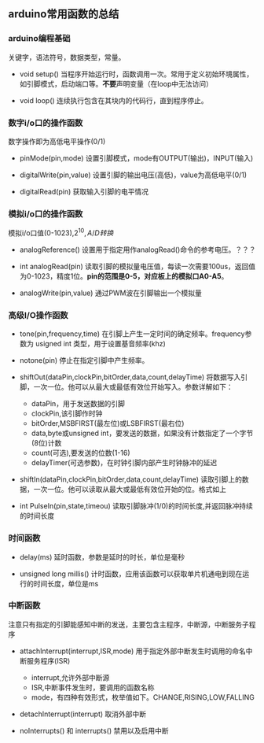 ## arduino常用函数的总结
### arduino编程基础

关键字，语法符号，数据类型，常量。

- void setup()
  当程序开始运行时，函数调用一次。常用于定义初始环境属性，如引脚模式，启动端口等。**不要**声明变量（在loop中无法访问）

- void loop()
  连续执行包含在其块内的代码行，直到程序停止。

### 数字i/o口的操作函数

数字操作即为高低电平操作(0/1)

- pinMode(pin,mode)
  设置引脚模式，mode有OUTPUT(输出)，INPUT(输入)

- digitalWrite(pin,value)
  设置引脚的输出电压(高低)，value为高低电平(0/1)

- digitalRead(pin)
  获取输入引脚的电平情况

### 模拟i/o口的操作函数

模拟i/o口值(0-1023),$2^{10},A/D转换$

- analogReference()
  设置用于指定用作analogRead()命令的参考电压。？？？

- int analogRead(pin)
  读取引脚的模拟量电压值，每读一次需要100us，返回值为0-1023，精度1位。**pin的范围是0-5，对应板上的模拟口A0-A5**。

- analogWrite(pin,value)
  通过PWM波在引脚输出一个模拟量

### 高级I/O操作函数

- tone(pin,frequency,time)
  在引脚上产生一定时间的确定频率。frequency参数为 usigned int 类型，用于设置基音频率(khz)

- notone(pin)
  停止在指定引脚中产生频率。

- shiftOut(dataPin,clockPin,bitOrder,data,count,delayTime)
  将数据写入引脚，一次一位。他可以从最大或最低有效位开始写入。参数详解如下：

    - dataPin，用于发送数据的引脚
    - clockPin,该引脚作时钟
    - bitOrder,MSBFIRST(最左位)或LSBFIRST(最右位)
    - data,byte或unsigned int，要发送的数据，如果没有计数指定了一个字节(8位)计数
    - count(可选),要发送的位数(1-16)
    - delayTimer(可选参数)，在时钟引脚内部产生时钟脉冲的延迟


- shiftIn(dataPin,clockPin,bitOrder,data,count,delayTime)
  读取引脚上的数据，一次一位。他可以读取从最大或最低有效位开始的位。格式如上

- int PulseIn(pin,state,timeou)
  读取引脚脉冲(1/0)的时间长度,并返回脉冲持续的时间长度

### 时间函数

- delay(ms)
  延时函数，参数是延时的时长，单位是毫秒

- unsigned long millis()
  计时函数，应用该函数可以获取单片机通电到现在运行的时间长度，单位是ms

### 中断函数

注意只有指定的引脚能感知中断的发送，主要包含主程序，中断源，中断服务子程序

- attachInterrupt(interrupt,ISR,mode)
  用于指定外部中断发生时调用的命名中断服务程序(ISR)

    -  interrupt,允许外部中断源
    -  ISR,中断事件发生时，要调用的函数名称
    -  mode，有四种有效形式，枚举值如下。CHANGE,RISING,LOW,FALLING
  
- detachInterrupt(interrupt)
  取消外部中断

- noInterrupts() 和 interrupts()
  禁用以及启用中断


  